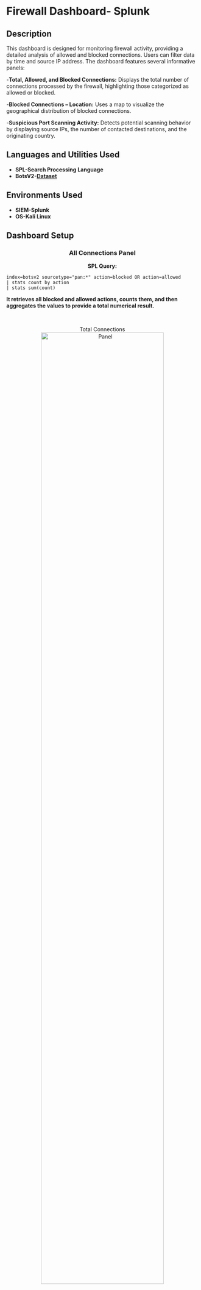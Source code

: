 <h1>Firewall Dashboard- Splunk</h1>

<h2>Description</h2>

This dashboard is designed for monitoring firewall activity, providing a detailed analysis of allowed and blocked connections. Users can filter data by time and source IP address. The dashboard features several informative panels:

-<b>Total, Allowed, and Blocked Connections:</b> Displays the total number of connections processed by the firewall, highlighting those categorized as allowed or blocked.

-<b>Blocked Connections – Location:</b> Uses a map to visualize the geographical distribution of blocked connections.

-<b>Suspicious Port Scanning Activity:</b> Detects potential scanning behavior by displaying source IPs, the number of contacted destinations, and the originating country.


<h2>Languages and Utilities Used</h2>

- <b>SPL-Search Processing Language</b>
- <b>BotsV2-[Dataset](https://github.com/splunk/botsv2)</b>
  
<h2>Environments Used </h2>

- <b>SIEM-Splunk</b>
- <b>OS-Kali Linux</b>

<h2>Dashboard Setup</h2>

<h3><b><p align="center">
All Connections Panel <br/> 
</b></h3>

<b><p align="center">
SPL Query: <br/> 
</b>
```
index=botsv2 sourcetype="pan:*" action=blocked OR action=allowed
| stats count by action
| stats sum(count)
```
<b>It retrieves all blocked and allowed actions, counts them, and then aggregates the values to provide a total numerical result.</b>

<br /><p align="center">
Total Connections <br/>
<img src="https://i.imgur.com/SbzuJIg.png" height="80%" width="80%" alt="Panel"/>
<br />

<h3><b><p align="center">
Blocked/Allowed Connections Panel <br/> 
</b></h3>

<b><p align="center">
SPL Query: <br/> 
</b>
```
index=botsv2 sourcetype="pan:*"
| stats count by action
| search action=blocked  <--#switch with allowed and repeat procees
| table count
```
<b>The process is similar to the first panel, but the SPL queries differ, as they do not compute a combined sum of allowed and blocked actions, but rather handle them separately.</b>

<br /><p align="center">
Blocked Connections <br/>
<img src="https://i.imgur.com/kIzbCD0.png" height="80%" width="80%" alt="Panel"/>
<br />

<br /><p align="center">
Allowed Connections <br/>
<img src="https://i.imgur.com/8h274ti.png" height="80%" width="80%" alt="Panel"/>
<br />

<h3><b><p align="center">
All Pannels combined <br/> 
</b></h3>
<br />
 <p align="center"><br/>
<img src="https://i.imgur.com/i4HGW9Y.png" height="80%" width="80%" alt="Panel"/>
<br />
<b>This allows for better organization and provides a clearer overall view of the connections.</b>

 <h3><b><p align="center">
Global Map for blocked connections Panel <br/> 
</b></h3>

<b><p align="center">
SPL Query: <br/> 
</b>
```
index=botsv2 sourcetype="pan:*" (action=blocked)
| table src_ip
| iplocation src_ip
| stats count by Country
| geom geo_countries featureIdField="Country"
```
<b>Connections are filtered by the action “blocked,” and the results are displayed in a table showing only the src_ip (source IP) column. Using the iplocation command, we extract geographical information for each source IP. The results are then filtered by the Country field to obtain the total number of blocked connections per country.

We use the geom command to generate a geographic visualization, combined with geo_countries, a predefined dataset in Splunk that includes country boundary data. The featureIdField="Country" option ensures that the data is correctly mapped to the world map based on country names.

After presenting the data in a statistics table panel, the visualization is switched to a global map.
This process results in a clear, geographical view of the origin of blocked connections.</b>
  
<p align="center"><br/>
<img src="https://i.imgur.com/VFDvcsT.png" height="30%" width="30%" alt="Panel"/>
<br />

<p align="center"><br/>
<img src="https://i.imgur.com/aLAPybB.png" height="80%" width="80%" alt="Panel"/>
<br />  

<h3><b><p align="center">
Source IP Monitoring Panel to identify abnormally high numbers of connections based on destination IP and port. <br/> 
</b></h3>

<b><p align="center">
SPL Query: <br/> 
</b>
```
index=botsv2 sourcetype="pan:*"
| stats count(dest_ip) as numar_destinatii_ip count(dest_port) as numar_destinatii_port by src_ip action
| iplocation src_ip
| search numar_destinatii_ip > 100 AND numar_destinatii_port > 100
| table src_ip numar_destinatii_ip numar_destinatii_port action Country
```
The number of distinct destination IP addresses and destination ports connected to by each source IP is counted and grouped by the source IP and the firewall action. The resulting numerical values are labeled as numar_destinatii_ip (number of destination IPs) and numar_destinatii_port (number of destination ports).

We use the iplocation command to determine the country of origin for all source IPs.
A filter is applied to display only source IPs that have initiated connections to more than 100 distinct destination IPs and more than 100 different ports.

<b>For testing purposes, this threshold is currently set to 0 in the dataset, since the dashboard contains little to no port scanning activity (few blocked connections, mostly from private network IPs).
This filtering mechanism is designed to help detect port scanning attempts, botnet-related activities, or other abnormal network behaviors.
</b>   

The results are displayed in a table showing key columns: source IP, total number of destination IPs and ports, firewall action, and country of origin.

<p align="center"><br/>
<img src="https://i.imgur.com/iN5iA7s.png" height="80%" width="80%" alt="Panel"/>
<br />
  
<h3><b><p align="center">
Final Dashboard Overview <br/> 
</b></h3>
<p align="center"><br/>
<img src="https://i.imgur.com/jQI9izv.png" height="80%" width="80%" alt="Panel"/>
<br />

<h2>Conclusion:</h2>

This dashboard is designed for monitoring firewall activity, providing detailed analysis of allowed and blocked connections. Users can filter data by time and source IP address. The dashboard includes several informative panels:

-Total, Allowed, and Blocked Connections: Displays the total number of connections processed by the firewall, highlighting allowed and blocked actions.

-Blocked Connections – Location: Uses a map to visualize the geographic distribution of blocked connections.

-Suspicious Port Scanning Detection: Identifies potential scanning activity by displaying source IPs, the number of destination IPs contacted, and the country of origin.


   
   <!--
 ```diff
- text in red
+ text in green
! text in orange
# text in gray
@@ text in purple (and bold)@@
```
--!>
